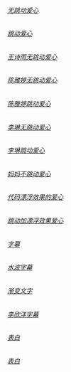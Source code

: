 ###### [无跳动爱心](https://jljx.github.io/Love.html)

###### [跳动爱心](https://jljx.github.io/love.html)

###### [王诗雨无跳动爱心](https://jljx.github.io/hfve.html)

###### [陈雅婷无跳动爱心](https://jljx.github.io/khve.html)

###### [陈雅婷跳动爱心](https://jljx.github.io/ljve.html)

###### [李琳无跳动爱心](https://jljx.github.io/ljx.html)

###### [李琳跳动爱心](https://jljx.github.io/ljjx.html)

###### [妈妈不跳动爱心](https://jljx.github.io/xyh.html)

###### [代码漂浮效果的爱心](https://jljx.github.io/xxxx.html)

###### [跳动加漂浮效果爱心](https://jljx.github.io/mmmm.html)

###### [字幕](https://jljx.github.io/eeee.html)

###### [水波字幕](https://jljx.github.io/uuuu.html)

###### [渐变文字](https://jljx.github.io/gggg.html)

###### [李欣洋字幕](https://jljx.github.io/oooo.html)

###### [表白](https://jljx.github.io/bbbb.html)

###### [表白](https://jljx.github.io/kkkk.html)
